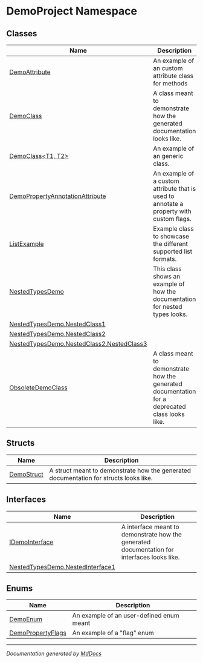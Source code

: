 ﻿# DemoProject Namespace

## Classes

| Name                                                                                            | Description                                                                                     |
| ----------------------------------------------------------------------------------------------- | ----------------------------------------------------------------------------------------------- |
| [DemoAttribute](DemoAttribute/index.md)                                                         | An example of an custom attribute class for methods                                             |
| [DemoClass](DemoClass/index.md)                                                                 | A class meant to demonstrate how the generated documentation looks like.                        |
| [DemoClass\<T1, T2\>](DemoClass-2/index.md)                                                     | An example of an generic class.                                                                 |
| [DemoPropertyAnnotationAttribute](DemoPropertyAnnotationAttribute/index.md)                     | An example of a custom attribute that is used to annotate a property with custom flags.         |
| [ListExample](ListExample/index.md)                                                             | Example class to showcase the different supported list formats.                                 |
| [NestedTypesDemo](NestedTypesDemo/index.md)                                                     | This class shows an example of how the documentation for nested types looks.                    |
| [NestedTypesDemo.NestedClass1](NestedTypesDemo/NestedClass1/index.md)                           |                                                                                                 |
| [NestedTypesDemo.NestedClass2](NestedTypesDemo/NestedClass2/index.md)                           |                                                                                                 |
| [NestedTypesDemo.NestedClass2.NestedClass3](NestedTypesDemo/NestedClass2/NestedClass3/index.md) |                                                                                                 |
| [ObsoleteDemoClass](ObsoleteDemoClass/index.md)                                                 | A class meant to demonstrate how the generated documentation for a deprecated class looks like. |

## Structs

| Name                              | Description                                                                           |
| --------------------------------- | ------------------------------------------------------------------------------------- |
| [DemoStruct](DemoStruct/index.md) | A struct meant to demonstrate how the generated documentation for structs looks like. |

## Interfaces

| Name                                                                          | Description                                                                                 |
| ----------------------------------------------------------------------------- | ------------------------------------------------------------------------------------------- |
| [IDemoInterface](IDemoInterface/index.md)                                     | A interface meant to demonstrate how the generated documentation for interfaces looks like. |
| [NestedTypesDemo.NestedInterface1](NestedTypesDemo/NestedInterface1/index.md) |                                                                                             |

## Enums

| Name                                            | Description                               |
| ----------------------------------------------- | ----------------------------------------- |
| [DemoEnum](DemoEnum/index.md)                   | An example of an user\-defined enum meant |
| [DemoPropertyFlags](DemoPropertyFlags/index.md) | An example of a "flag" enum               |

___

*Documentation generated by [MdDocs](https://github.com/ap0llo/mddocs)*
